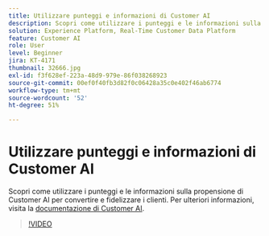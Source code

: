 ```yaml
---
title: Utilizzare punteggi e informazioni di Customer AI
description: Scopri come utilizzare i punteggi e le informazioni sulla propensione di di IA per l’analisi dei clienti per convertire e fidelizzare la clientela.
solution: Experience Platform, Real-Time Customer Data Platform
feature: Customer AI
role: User
level: Beginner
jira: KT-4171
thumbnail: 32666.jpg
exl-id: f3f628ef-223a-48d9-979e-86f038268923
source-git-commit: 00ef0f40fb3d82f0c06428a35c0e402f46ab6774
workflow-type: tm+mt
source-wordcount: '52'
ht-degree: 51%

---
```


# Utilizzare punteggi e informazioni di Customer AI

Scopri come utilizzare i punteggi e le informazioni sulla propensione di Customer AI per convertire e fidelizzare i clienti. Per ulteriori informazioni, visita la [documentazione di Customer AI](https://experienceleague.adobe.com/docs/experience-platform/intelligent-services/customer-ai/overview.html).

>[!VIDEO](https://video.tv.adobe.com/v/32666?learn=on)

